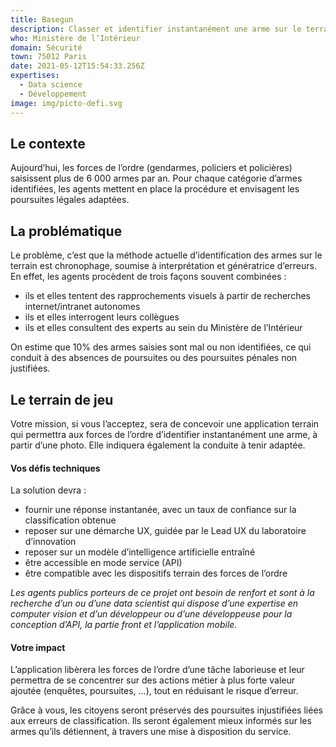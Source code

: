 ```yaml
---
title: Basegun
description: Classer et identifier instantanément une arme sur le terrain
who: Ministère de l’Intérieur
domain: Sécurité
town: 75012 Paris
date: 2021-05-12T15:54:33.256Z
expertises:
  - Data science
  - Développement
image: img/picto-defi.svg
---
```

## Le contexte

Aujourd’hui, les forces de l’ordre (gendarmes, policiers et policières) saisissent plus de 6 000 armes par an. Pour chaque catégorie d’armes identifiées, les agents mettent en place la procédure et envisagent les poursuites légales adaptées. 

## La problématique

Le problème, c’est que la méthode actuelle d’identification des armes sur le terrain est chronophage, soumise à interprétation et génératrice d’erreurs. En effet, les agents procèdent de trois façons souvent combinées : 
* ils et elles tentent des rapprochements visuels à partir de recherches internet/intranet autonomes
* ils et elles interrogent leurs collègues
* ils et elles consultent des experts au sein du Ministère de l’Intérieur

On estime que 10% des armes saisies sont mal ou non identifiées, ce qui conduit à des absences de poursuites ou des poursuites pénales non justifiées.

## Le terrain de jeu 

Votre mission, si vous l’acceptez, sera de concevoir une application terrain qui permettra aux forces de l’ordre d’identifier instantanément une arme, à partir d’une photo. Elle indiquera également la conduite à tenir adaptée. 

#### Vos défis techniques 

La solution devra :  
* fournir une réponse instantanée, avec un taux de confiance sur la classification obtenue
* reposer sur une démarche UX, guidée par le Lead UX du laboratoire d’innovation
* reposer sur un modèle d’intelligence artificielle entraîné
* être accessible en mode service (API) 
* être compatible avec les dispositifs terrain des forces de l’ordre

_Les agents publics porteurs de ce projet ont besoin de renfort et sont à la recherche d’un ou d’une data scientist qui dispose d’une expertise en computer vision et d’un développeur ou d’une développeuse pour la conception d’API, la partie front et l’application mobile._ 

#### Votre impact 
L’application libèrera les forces de l’ordre d’une tâche laborieuse et leur permettra de se concentrer sur des actions métier à plus forte valeur ajoutée (enquêtes, poursuites, …), tout en réduisant le risque d’erreur. 

Grâce à vous, les citoyens seront préservés des poursuites injustifiées liées aux erreurs de classification.  Ils seront également mieux informés sur les armes qu’ils détiennent, à travers une mise à disposition du service. 
